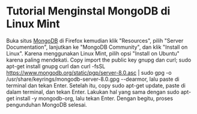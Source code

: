 # Tutorial Menginstal MongoDB di Linux Mint
Buka situs [MongoDB](www.mongodb.com) di Firefox kemudian klik "Resources", pilih "Server Documentation", lanjutkan ke "MongoDB Community", dan klik "Install on Linux". Karena menggunakan Linux Mint, pilih opsi "Install on Ubuntu" karena paling mendekati. Copy import the public key gnupg dan curl; sudo apt-get install gnupg curl dan curl -fsSL https://www.mongodb.org/static/pgp/server-8.0.asc |    sudo gpg -o /usr/share/keyrings/mongodb-server-8.0.gpg    --dearmor, lalu paste di terminal dan tekan Enter. Setelah itu, copy sudo apt-get update, paste di dalam terminal, dan tekan Enter. Lakukan hal yang sama dengan sudo apt-get install -y mongodb-org, lalu tekan Enter. Dengan begitu, proses pengunduhan MongoDB selesai.
